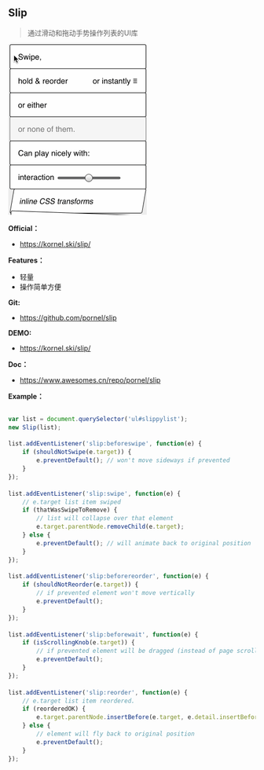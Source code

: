 ## Slip

> 通过滑动和拖动手势操作列表的UI库

![](../images/slip.gif)

**Official：** 
- https://kornel.ski/slip/

**Features：**
- 轻量
- 操作简单方便

**Git:**
- https://github.com/pornel/slip

**DEMO:**
- https://kornel.ski/slip/

**Doc：**
- https://www.awesomes.cn/repo/pornel/slip

**Example：**
```html

```

```javascript
var list = document.querySelector('ul#slippylist');
new Slip(list);

list.addEventListener('slip:beforeswipe', function(e) {
    if (shouldNotSwipe(e.target)) {
        e.preventDefault(); // won't move sideways if prevented
    }
});

list.addEventListener('slip:swipe', function(e) {
    // e.target list item swiped
    if (thatWasSwipeToRemove) {
        // list will collapse over that element
        e.target.parentNode.removeChild(e.target);
    } else {
        e.preventDefault(); // will animate back to original position
    }
});

list.addEventListener('slip:beforereorder', function(e) {
    if (shouldNotReorder(e.target)) {
        // if prevented element won't move vertically
        e.preventDefault();
    }
});

list.addEventListener('slip:beforewait', function(e) {
    if (isScrollingKnob(e.target)) {
        // if prevented element will be dragged (instead of page scrolling)
        e.preventDefault();
    }
});

list.addEventListener('slip:reorder', function(e) {
    // e.target list item reordered.
    if (reorderedOK) {
        e.target.parentNode.insertBefore(e.target, e.detail.insertBefore);
    } else {
        // element will fly back to original position
        e.preventDefault();
    }
});
```

## 